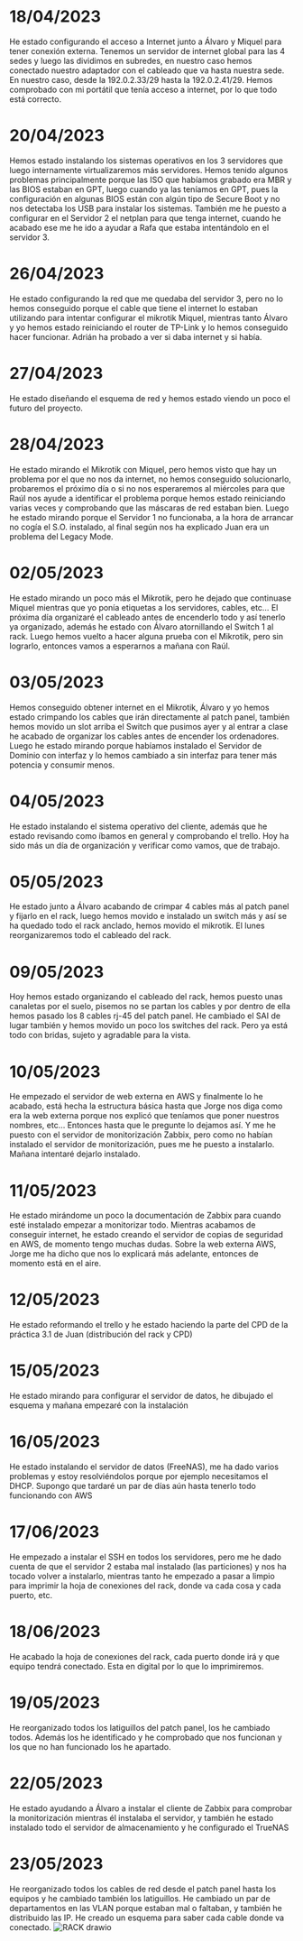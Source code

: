 # 18/04/2023
He estado configurando el acceso a Internet junto a Álvaro y Miquel para tener conexión externa. Tenemos un servidor de internet global para las 4 sedes y luego las dividimos en subredes, en nuestro caso hemos conectado nuestro adaptador con el cableado que va hasta nuestra sede. En nuestro caso, desde la 192.0.2.33/29 hasta la 192.0.2.41/29. Hemos comprobado con mi portátil que tenía acceso a internet, por lo que todo está correcto.

# 20/04/2023
Hemos estado instalando los sistemas operativos en los 3 servidores que luego internamente virtualizaremos más servidores. Hemos tenido algunos problemas principalmente porque las ISO que habíamos grabado era MBR y las BIOS estaban en GPT, luego cuando ya las teníamos en GPT, pues la configuración en algunas BIOS están con algún tipo de Secure Boot y no nos detectaba los USB para instalar los sistemas. También me he puesto a configurar en el Servidor 2 el netplan para que tenga internet, cuando he acabado ese me he ido a ayudar a Rafa que estaba intentándolo en el servidor 3.

# 26/04/2023
He estado configurando la red que me quedaba del servidor 3, pero no lo hemos conseguido porque el cable que tiene el internet lo estaban utilizando para intentar configurar el mikrotik Miquel, mientras tanto Álvaro y yo hemos estado reiniciando el router de TP-Link y lo hemos conseguido hacer funcionar. Adrián ha probado a ver si daba internet y si había.

# 27/04/2023
He estado diseñando el esquema de red y hemos estado viendo un poco el futuro del proyecto.

# 28/04/2023
He estado mirando el Mikrotik con Miquel, pero hemos visto que hay un problema por el que no nos da internet, no hemos conseguido solucionarlo, probaremos el próximo día o si no nos esperaremos al miércoles para que Raúl nos ayude a identificar el problema porque hemos estado reiniciando varias veces y comprobando que las máscaras de red estaban bien. Luego he estado mirando porque el Servidor 1 no funcionaba, a la hora de arrancar no cogía el S.O. instalado, al final según nos ha explicado Juan era un problema del Legacy Mode.

# 02/05/2023
He estado mirando un poco más el Mikrotik, pero he dejado que continuase Miquel mientras que yo ponía etiquetas a los servidores, cables, etc… El próxima día organizaré el cableado antes de encenderlo todo y así tenerlo ya organizado, además he estado con Álvaro atornillando el Switch 1 al rack. Luego hemos vuelto a hacer alguna prueba con el Mikrotik, pero sin lograrlo, entonces vamos a esperarnos a mañana con Raúl.

# 03/05/2023
Hemos conseguido obtener internet en el Mikrotik, Álvaro y yo hemos estado crimpando los cables que irán directamente al patch panel, también hemos movido un slot arriba el Switch que pusimos ayer y al entrar a clase he acabado de organizar los cables antes de encender los ordenadores. Luego he estado mirando porque habíamos instalado el Servidor de Dominio con interfaz y lo hemos cambiado a sin interfaz para tener más potencia y consumir menos.

# 04/05/2023
He estado instalando el sistema operativo del cliente, además que he estado revisando como íbamos en general y comprobando el trello. Hoy ha sido más un día de organización y verificar como vamos, que de trabajo.

# 05/05/2023
He estado junto a Álvaro acabando de crimpar 4 cables más al patch panel y fijarlo en el rack, luego hemos movido e instalado un switch más y así se ha quedado todo el rack anclado, hemos movido el mikrotik. El lunes reorganizaremos todo el cableado del rack.

# 09/05/2023 
Hoy hemos estado organizando el cableado del rack, hemos puesto unas canaletas por el suelo, pisemos no se partan los cables y por dentro de ella hemos pasado los 8 cables rj-45 del patch panel. He cambiado el SAI de lugar también y hemos movido un poco los switches del rack. Pero ya está todo con bridas, sujeto y agradable para la vista.

# 10/05/2023
He empezado el servidor de web externa en AWS y finalmente lo he acabado, está hecha la estructura básica hasta que Jorge nos diga como era la web externa porque nos explicó que teníamos que poner nuestros nombres, etc… Entonces hasta que le pregunte lo dejamos así. Y me he puesto con el servidor de monitorización Zabbix, pero como no habían instalado el servidor de monitorización, pues me he puesto a instalarlo. Mañana intentaré dejarlo instalado.

# 11/05/2023
He estado mirándome un poco la documentación de Zabbix para cuando esté instalado empezar a monitorizar todo. Mientras acabamos de conseguir internet, he estado creando el servidor de copias de seguridad en AWS, de momento tengo muchas dudas. Sobre la web externa AWS, Jorge me ha dicho que nos lo explicará más adelante, entonces de momento está en el aire.

# 12/05/2023
He estado reformando el trello y he estado haciendo la parte del CPD de la práctica 3.1 de Juan (distribución del rack y CPD)

# 15/05/2023
He estado mirando para configurar el servidor de datos, he dibujado el esquema y mañana empezaré con la instalación

# 16/05/2023
He estado instalando el servidor de datos (FreeNAS), me ha dado varios problemas y estoy resolviéndolos porque por ejemplo necesitamos el DHCP. Supongo que tardaré un par de días aún hasta tenerlo todo funcionando con AWS

# 17/06/2023
He empezado a instalar el SSH en todos los servidores, pero me he dado cuenta de que el servidor 2 estaba mal instalado (las particiones) y nos ha tocado volver a instalarlo, mientras tanto he empezado a pasar a limpio para imprimir la hoja de conexiones del rack, donde va cada cosa y cada puerto, etc.

# 18/06/2023
He acabado la hoja de conexiones del rack, cada puerto donde irá y que equipo tendrá conectado. Esta en digital por lo que lo imprimiremos.

# 19/05/2023
He reorganizado todos los latiguillos del patch panel, los he cambiado todos. Además los he identificado y he comprobado que nos funcionan y los que no han funcionado los he apartado.

# 22/05/2023
He estado ayudando a Álvaro a instalar el cliente de Zabbix para comprobar la monitorización mientras él instalaba el servidor, y también he estado instalado todo el servidor de almacenamiento y he configurado el TrueNAS

# 23/05/2023
He reorganizado todos los cables de red desde el patch panel hasta los equipos y he cambiado también los latiguillos. He cambiado un par de departamentos en las VLAN porque estaban mal o faltaban, y también he distribuido las IP. He creado un esquema para saber cada cable donde va conectado.
![RACK drawio](https://github.com/Kamara-ASIX/proyecto-integrador/assets/128040590/3243d671-ce01-4c09-8c3a-33d99bda9a21)
